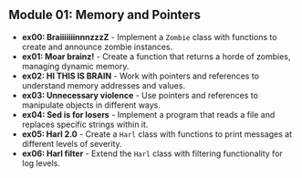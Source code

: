 ## Module 01: Memory and Pointers
- **ex00: BraiiiiiiinnnzzzZ** - Implement a `Zombie` class with functions to create and announce zombie instances.
- **ex01: Moar brainz!** - Create a function that returns a horde of zombies, managing dynamic memory.
- **ex02: HI THIS IS BRAIN** - Work with pointers and references to understand memory addresses and values.
- **ex03: Unnecessary violence** - Use pointers and references to manipulate objects in different ways.
- **ex04: Sed is for losers** - Implement a program that reads a file and replaces specific strings within it.
- **ex05: Harl 2.0** - Create a `Harl` class with functions to print messages at different levels of severity.
- **ex06: Harl filter** - Extend the `Harl` class with filtering functionality for log levels.
